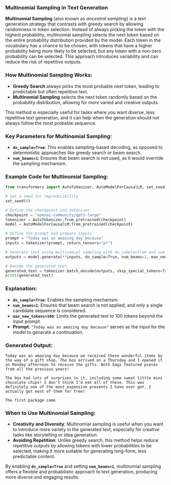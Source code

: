 ### **Multinomial Sampling in Text Generation**

**Multinomial Sampling** (also known as *ancestral sampling*) is a text generation strategy that contrasts with greedy search by allowing randomness in token selection. Instead of always picking the token with the highest probability, multinomial sampling selects the next token based on the entire probability distribution provided by the model. Each token in the vocabulary has a chance to be chosen, with tokens that have a higher probability being more likely to be selected, but any token with a non-zero probability can be selected. This approach introduces variability and can reduce the risk of repetitive outputs.

### **How Multinomial Sampling Works:**
- **Greedy Search** always picks the most probable next token, leading to predictable but often repetitive text.
- **Multinomial Sampling** selects the next token randomly based on the probability distribution, allowing for more varied and creative outputs.

This method is especially useful for tasks where you want diverse, less repetitive text generation, and it can help when the generation should not always follow the most probable sequence.

### **Key Parameters for Multinomial Sampling:**
- **`do_sample=True`**: This enables sampling-based decoding, as opposed to deterministic approaches like greedy search or beam search.
- **`num_beams=1`**: Ensures that beam search is not used, as it would override the sampling mechanism.

### **Example Code for Multinomial Sampling:**

```python
from transformers import AutoTokenizer, AutoModelForCausalLM, set_seed

# Set a seed for reproducibility
set_seed(0)

# Define the checkpoint and tokenizer
checkpoint = "openai-community/gpt2-large"
tokenizer = AutoTokenizer.from_pretrained(checkpoint)
model = AutoModelForCausalLM.from_pretrained(checkpoint)

# Define the prompt and prepare inputs
prompt = "Today was an amazing day because"
inputs = tokenizer(prompt, return_tensors="pt")

# Generate text using multinomial sampling with do_sample=True and num_beams=1
outputs = model.generate(**inputs, do_sample=True, num_beams=1, max_new_tokens=100)

# Decode the generated text
generated_text = tokenizer.batch_decode(outputs, skip_special_tokens=True)
print(generated_text)
```

### **Explanation:**
- **`do_sample=True`**: Enables the sampling mechanism.
- **`num_beams=1`**: Ensures that beam search is not applied, and only a single candidate sequence is considered.
- **`max_new_tokens=100`**: Limits the generated text to 100 tokens beyond the input prompt.
- **Prompt**: `"Today was an amazing day because"` serves as the input for the model to generate a continuation.

### **Generated Output:**
```plaintext
Today was an amazing day because we received these wonderful items by the way of a gift shop. The box arrived on a Thursday and I opened it on Monday afternoon to receive the gifts. Both bags featured pieces from all the previous years!

The box had lots of surprises in it, including some sweet little mini chocolate chips! I don't think I'd eat all of these. This was definitely one of the most expensive presents I have ever got, I actually got most of them for free!

The first package came
```

### **When to Use Multinomial Sampling:**
- **Creativity and Diversity**: Multinomial sampling is useful when you want to introduce more variety in the generated text, especially for creative tasks like storytelling or idea generation.
- **Avoiding Repetition**: Unlike greedy search, this method helps reduce repetitive outputs by allowing tokens with lower probabilities to be selected, making it more suitable for generating long-form, less predictable content.

By enabling **`do_sample=True`** and setting **`num_beams=1`**, multinomial sampling offers a flexible and probabilistic approach to text generation, producing more diverse and engaging results.